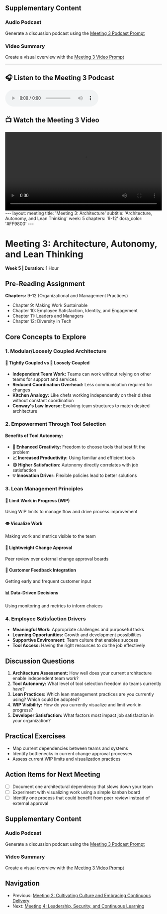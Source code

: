 ## Supplementary Content

### Audio Podcast

Generate a discussion podcast using the [Meeting 3 Podcast Prompt](../notebooklm-prompts/podcast-prompt.md)

### Video Summary

Create a visual overview with the [Meeting 3 Video Prompt](../notebooklm-prompts/video-prompt.md)

---

## 🎧 Listen to the Meeting 3 Podcast

<audio controls>
	<source src="/accelerate-devex-book-club-notebooklm/resources/meetings/meeting-3/podcast.m4a" type="audio/x-m4a">
	Your browser does not support the audio element.
</audio>

## 📺 Watch the Meeting 3 Video

<video controls width="100%">
	<source src="/accelerate-devex-book-club-notebooklm/resources/meetings/meeting-3/video.mp4" type="video/mp4">
	Your browser does not support the video tag.
</video>
---
layout: meeting
title: 'Meeting 3: Architecture'
subtitle: 'Architecture, Autonomy, and Lean Thinking'
week: 5
chapters: '9-12'
dora_color: '#FF9800'
---

# Meeting 3: Architecture, Autonomy, and Lean Thinking

**Week 5 | Duration:** 1 Hour

## Pre-Reading Assignment

**Chapters:** 9-12 (Organizational and Management Practices)

- Chapter 9: Making Work Sustainable
- Chapter 10: Employee Satisfaction, Identity, and Engagement
- Chapter 11: Leaders and Managers
- Chapter 12: Diversity in Tech

## Core Concepts to Explore

### 1. Modular/Loosely Coupled Architecture

#### 🔗 Tightly Coupled vs 🧩 Loosely Coupled

- **Independent Team Work:** Teams can work without relying on other teams for support and services
- **Reduced Coordination Overhead:** Less communication required for changes
- **Kitchen Analogy:** Like chefs working independently on their dishes without constant coordination
- **Conway's Law Inverse:** Evolving team structures to match desired architecture

### 2. Empowerment Through Tool Selection

#### Benefits of Tool Autonomy:

- **🎨 Enhanced Creativity:** Freedom to choose tools that best fit the problem
- **📈 Increased Productivity:** Using familiar and efficient tools
- **😊 Higher Satisfaction:** Autonomy directly correlates with job satisfaction
- **💡 Innovation Driver:** Flexible policies lead to better solutions

### 3. Lean Management Principles

#### 🚦 Limit Work in Progress (WIP)

Using WIP limits to manage flow and drive process improvement

#### 👁️ Visualize Work

Making work and metrics visible to the team

#### 👥 Lightweight Change Approval

Peer review over external change approval boards

#### 🔄 Customer Feedback Integration

Getting early and frequent customer input

#### 📊 Data-Driven Decisions

Using monitoring and metrics to inform choices

### 4. Employee Satisfaction Drivers

- **Meaningful Work:** Appropriate challenges and purposeful tasks
- **Learning Opportunities:** Growth and development possibilities
- **Supportive Environment:** Team culture that enables success
- **Tool Access:** Having the right resources to do the job effectively

## Discussion Questions

1. **Architecture Assessment:** How well does your current architecture enable independent team work?
2. **Tool Autonomy:** What level of tool selection freedom do teams currently have?
3. **Lean Practices:** Which lean management practices are you currently using? Which could be adopted?
4. **WIP Visibility:** How do you currently visualize and limit work in progress?
5. **Developer Satisfaction:** What factors most impact job satisfaction in your organization?

## Practical Exercises

- Map current dependencies between teams and systems
- Identify bottlenecks in current change approval processes
- Assess current WIP limits and visualization practices

## Action Items for Next Meeting

- [ ] Document one architectural dependency that slows down your team
- [ ] Experiment with visualizing work using a simple kanban board
- [ ] Identify one process that could benefit from peer review instead of external approval

## Supplementary Content

### Audio Podcast

Generate a discussion podcast using the [Meeting 3 Podcast Prompt](../notebooklm-prompts/meeting-3-podcast-prompt.md)

### Video Summary

Create a visual overview with the [Meeting 3 Video Prompt](../notebooklm-prompts/video-prompt.md)

## Navigation

- Previous: [Meeting 2: Cultivating Culture and Embracing Continuous Delivery](meeting-2-guide.md)
- Next: [Meeting 4: Leadership, Security, and Continuous Learning](meeting-4-guide.md)

